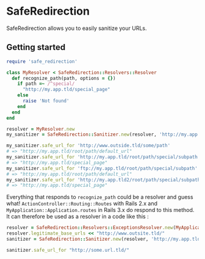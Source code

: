 # SafeRedirection

SafeRedirection allows you to easily sanitize your URLs.

## Getting started

```ruby
require 'safe_redirection'

class MyResolver < SafeRedirection::Resolvers::Resolver
  def recognize_path(path, options = {})
    if path =~ /^special/
      "http://my.app.tld/special_page"
    else
      raise 'Not found'
    end
  end
end

resolver = MyResolver.new
my_sanitizer = SafeRedirection::Sanitizer.new(resolver, 'http://my.app.tld/root/path/', 'http://my.app.tld/root/path/default_url')

my_sanitizer.safe_url_for 'http://www.outside.tld/some/path'
# => "http://my.app.tld/root/path/default_url"
my_sanitizer.safe_url_for 'http://my.app.tld/root/path/special/subpath'
# => "http://my.app.tld/special_page"
my_sanitizer.safe_url_for 'ftp://my.app.tld/root/path/special/subpath'
# => "http://my.app.tld/root/path/default_url"
my_sanitizer.safe_url_for 'http://my.app.tld2/root/path/special/subpath'
# => "http://my.app.tld/special_page"
```

Everything that responds to `recognize_path` could be a resolver and guess what! `ActionController::Routing::Routes` with Rails 2.x and `MyApplication::Application.routes` in Rails 3.x do respond to this method. It can therefore be used as a resolver in a code like this :

```ruby
resolver = SafeRedirection::Resolvers::ExceptionsResolver.new(MyApplication::Application.routes)
resolver.legitimate_base_urls << "http://www.outsite.tld/"
sanitizer = SafeRedirection::Sanitizer.new(resolver, 'http://my.app.tld/', 'http://my.app.tld/')

sanitizer.safe_url_for "http://some.url.tld/"
```
